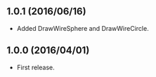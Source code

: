 

1.0.1 (2016/06/16)
------------------

* Added DrawWireSphere and DrawWireCircle.


1.0.0 (2016/04/01)
------------------

* First release.
